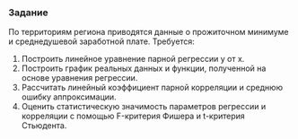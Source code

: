 ### Задание

По территориям региона приводятся данные о прожиточном минимуме и среднедушевой заработной плате. Требуется:  
1. Построить линейное уравнение парной регрессии y от x.  
2. Построить график реальных данных и функции, полученной на основе уравнения регрессии.  
3. Рассчитать линейный коэффициент парной корреляции и среднюю ошибку аппроксимации.  
4. Оценить статистическую значимость параметров регрессии и корреляции с помощью F-критерия Фишера и t-критерия Стьюдента.